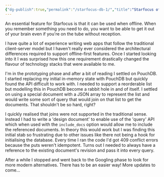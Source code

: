 ```yaml
---
{"dg-publish":true,"permalink":"/starfocus-db-1/","title":"Starfocus offline-first database: PouchDB","tags":["buildinpublic","starfocus","database","offline-first"],"created":"2024-01-29"}
---
```


An essential feature for Starfocus is that it can be used when offline. When you remember something you need to do, you want to be able to get it out of your brain even if you're on the tube without reception.

I have quite a lot of experience writing web apps that follow the traditional client-server model but I haven't really ever considered the architectural differences required to support offline-first features. Once I started looking into it I was surprised how this one requirement drastically changed the flavour of technology stacks that were available to me.

I'm in the prototyping phase and after a bit of reading I settled on PouchDB. I started replacing my initial in-memory state with PouchDB but quickly found the API difficult to work with. I needed to support a reorderable list but modelling this in PouchDB become a rabbit hole in and of itself. I settled on using a special document with a JSON array to represent the list and would write some sort of query that would join on that list to get the documents. That shouldn't be so hard, right?

I quickly realised that joins were not supported in the traditional sense. Instead I had to write a 'design document' to enable use of the 'query' API which when used with the `include_docs` option would allow me to include the referenced documents. In theory this would work but I was finding this initial stab so frustrating due to other issues like there not being a hook for initialising the database. Every time I ran the code I'd got 409 conflict errors because the puts weren't idempotent. Turns out I needed to always have a reference to the existing document's revision and pass it into every query.

After a while I stopped and went back to the Googling phase to look for more modern alternatives. There has to be an easier way! More updates to come...